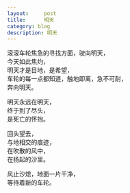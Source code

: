 ```yaml
---
layout:     post
title:      明天
category: blog
description: 明天
---
```


滚滚车轮焦急的寻找方面，驶向明天，  
今天如此焦灼，  
明天才是目地，是希望，  
车轮的每一点都知道，触地即离，急不可耐，  
奔向明天。  


明天永远在明天，  
终于到了尽头，   
是死亡的怀抱。  


回头望去，  
与地相交的痕迹，   
在吹散的风中，   
在扬起的沙里。  


风止沙熄，地面一片干净，  
等待着新的车轮。  


